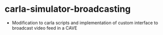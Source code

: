 # carla-simulator-broadcasting
- Modification to carla scripts and implementation of custom interface to broadcast video feed in a CAVE
